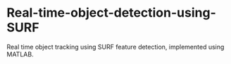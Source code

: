 # Real-time-object-detection-using-SURF
Real time object tracking using SURF feature detection, implemented using MATLAB.
